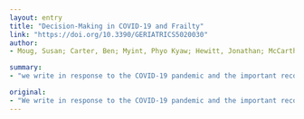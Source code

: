 ```yaml
---
layout: entry
title: "Decision-Making in COVID-19 and Frailty"
link: "https://doi.org/10.3390/GERIATRICS5020030"
author:
- Moug, Susan; Carter, Ben; Myint, Phyo Kyaw; Hewitt, Jonathan; McCarthy, Kathryn; Pearce, Lyndsay

summary:
- "we write in response to the COVID-19 pandemic and the important recognition of co-existing frailty. We write to respond to the pandem and the importance of the co-existence.. It's a critical care in adults; NICE NG159]. The panded is a response to a broader question of the broader global consensus.. a global consensus: a consensus on a long-term consensus is not a clear answer. we write to the important response to COV. Is. in response. COVId-19 pandd."

original:
- "We write in response to the COVID-19 pandemic and the important recognition of co-existing frailty [COVID-19 rapid guideline: critical care in adults; NICE NG159] [...]"
---
```



